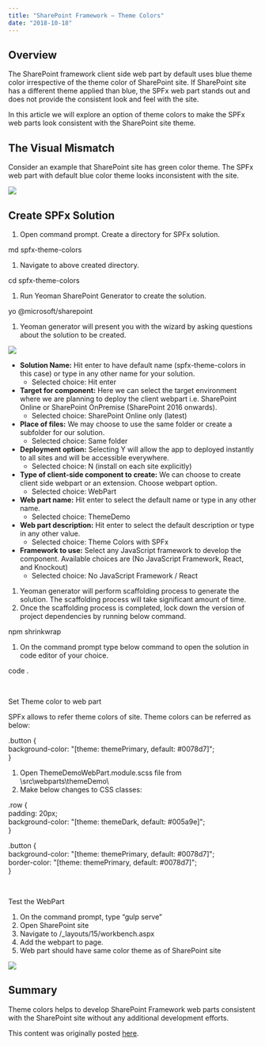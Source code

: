 ```yaml
---
title: "SharePoint Framework – Theme Colors"
date: "2018-10-18"
---
```


## Overview

The SharePoint framework client side web part by default uses blue theme color irrespective of the theme color of SharePoint site. If SharePoint site has a different theme applied than blue, the SPFx web part stands out and does not provide the consistent look and feel with the site.

In this article we will explore an option of theme colors to make the SPFx web parts look consistent with the SharePoint site theme.

## The Visual Mismatch

Consider an example that SharePoint site has green color theme. The SPFx web part with default blue color theme looks inconsistent with the site.

![](https://nanddeepnachanblogs.com/wp-content/uploads/2020/03/word-image-230.png)

## Create SPFx Solution

1. Open command prompt. Create a directory for SPFx solution.

md spfx-theme-colors

1. Navigate to above created directory.

cd spfx-theme-colors

1. Run Yeoman SharePoint Generator to create the solution.

yo @microsoft/sharepoint

1. Yeoman generator will present you with the wizard by asking questions about the solution to be created.

![](https://nanddeepnachanblogs.com/wp-content/uploads/2020/03/word-image-231.png)

- **Solution Name:** Hit enter to have default name (spfx-theme-colors in this case) or type in any other name for your solution.
    - Selected choice: Hit enter
- **Target for component:** Here we can select the target environment where we are planning to deploy the client webpart i.e. SharePoint Online or SharePoint OnPremise (SharePoint 2016 onwards).
    - Selected choice: SharePoint Online only (latest)
- **Place of files:** We may choose to use the same folder or create a subfolder for our solution.
    - Selected choice: Same folder
- **Deployment option:** Selecting Y will allow the app to deployed instantly to all sites and will be accessible everywhere.
    - Selected choice: N (install on each site explicitly)
- **Type of client-side component to create:** We can choose to create client side webpart or an extension. Choose webpart option.
    - Selected choice: WebPart
- **Web part name:** Hit enter to select the default name or type in any other name.
    - Selected choice: ThemeDemo
- **Web part description:** Hit enter to select the default description or type in any other value.
    - Selected choice: Theme Colors with SPFx
- **Framework to use:** Select any JavaScript framework to develop the component. Available choices are (No JavaScript Framework, React, and Knockout)
    - Selected choice: No JavaScript Framework / React

1. Yeoman generator will perform scaffolding process to generate the solution. The scaffolding process will take significant amount of time.
2. Once the scaffolding process is completed, lock down the version of project dependencies by running below command.

npm shrinkwrap

1. On the command prompt type below command to open the solution in code editor of your choice.

code .

 

Set Theme color to web part

SPFx allows to refer theme colors of site. Theme colors can be referred as below:

.button {  
    background-color: "\[theme: themePrimary, default: #0078d7\]";  
}

1. Open ThemeDemoWebPart.module.scss file from \\src\\webparts\\themeDemo\\
2. Make below changes to CSS classes:

.row {  
    padding: 20px;  
    background-color: "\[theme: themeDark, default: #005a9e\]";  
}  
  
.button {  
    background-color: "\[theme: themePrimary, default: #0078d7\]";  
    border-color: "\[theme: themePrimary, default: #0078d7\]";  
}

 

Test the WebPart

1. On the command prompt, type “gulp serve”
2. Open SharePoint site
3. Navigate to /\_layouts/15/workbench.aspx
4. Add the webpart to page.
5. Web part should have same color theme as of SharePoint site

![](https://nanddeepnachanblogs.com/wp-content/uploads/2020/03/word-image-232.png)

## Summary

Theme colors helps to develop SharePoint Framework web parts consistent with the SharePoint site without any additional development efforts.

This content was originally posted [here](https://www.c-sharpcorner.com/article/sharepoint-framework-theme-colors/).
